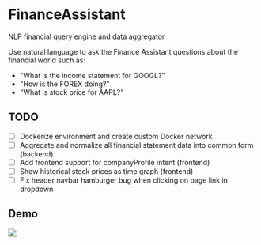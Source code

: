 # FinanceAssistant
NLP financial query engine and data aggregator

Use natural language to ask the Finance Assistant questions about the financial world such as:
- "What is the income statement for GOOGL?"
- "How is the FOREX doing?"
- "What is stock price for AAPL?"

## TODO
- [ ] Dockerize environment and create custom Docker network
- [ ] Aggregate and normalize all financial statement data into common form (backend)
- [ ] Add frontend support for companyProfile intent (frontend)
- [ ] Show historical stock prices as time graph (frontend)
- [ ] Fix header navbar hamburger bug when clicking on page link in dropdown

## Demo
![](res/demo.gif)
